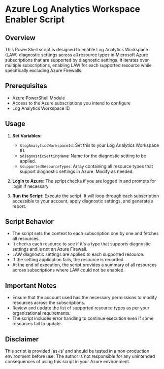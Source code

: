 # Azure Log Analytics Workspace Enabler Script

## Overview
This PowerShell script is designed to enable Log Analytics Workspace (LAW) diagnostic settings across all resource types in Microsoft Azure subscriptions that are supported by diagnostic settings. It iterates over multiple subscriptions, enabling LAW for each supported resource while specifically excluding Azure Firewalls.

## Prerequisites
- Azure PowerShell Module
- Access to the Azure subscriptions you intend to configure
- Log Analytics Workspace ID

## Usage
1. **Set Variables**: 
   - `$logAnalyticsWorkspaceId`: Set this to your Log Analytics Workspace ID.
   - `$diagnosticSettingName`: Name for the diagnostic setting to be applied.
   - `$supportedResourceTypes`: Array containing all resource types that support diagnostic settings in Azure. Modify as needed.

2. **Login to Azure**: 
   The script checks if you are logged in and prompts for login if necessary.

3. **Run the Script**: 
   Execute the script. It will loop through each subscription accessible to your account, apply diagnostic settings, and generate a report.

## Script Behavior
- The script sets the context to each subscription one by one and fetches all resources.
- It checks each resource to see if it's a type that supports diagnostic settings and is not an Azure Firewall.
- LAW diagnostic settings are applied to each supported resource.
- If the setting application fails, the resource is recorded.
- At the end of execution, the script provides a summary of all resources across subscriptions where LAW could not be enabled.

## Important Notes
- Ensure that the account used has the necessary permissions to modify resources across the subscriptions.
- Review and update the list of supported resource types as per your organizational requirements.
- The script includes error handling to continue execution even if some resources fail to update.

## Disclaimer
This script is provided 'as-is' and should be tested in a non-production environment before use. The author is not responsible for any unintended consequences of using this script in your Azure environment.
